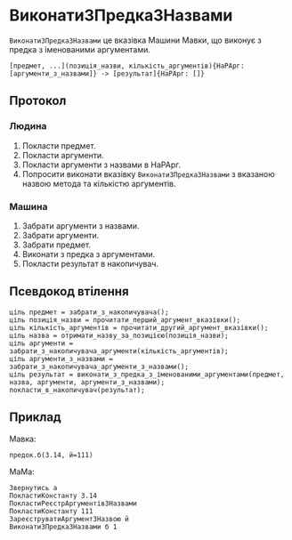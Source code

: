 # ВиконатиЗПредкаЗНазвами

`ВиконатиЗПредкаЗНазвами` <keyword>це</keyword> вказівка <subject>Машини Мавки</subject>, що виконує з предка з
іменованими аргументами.

```
[предмет, ...](позиція_назви, кількість_аргументів){НаРАрг: [аргументи_з_назвами]} -> [результат]{НаРАрг: []}
```

## Протокол

### Людина

1. Покласти предмет.
2. Покласти аргументи.
3. Покласти аргументи з назвами в НаРАрг.
4. Попросити виконати вказівку `ВиконатиЗПредкаЗНазвами` з вказаною назвою метода та кількістю аргументів.

### Машина

1. Забрати аргументи з назвами.
2. Забрати аргументи.
3. Забрати предмет.
4. Виконати з предка з аргументами.
5. Покласти результат в накопичувач.

## Псевдокод втілення

```ціль
ціль предмет = забрати_з_накопичувача();
ціль позиція_назви = прочитати_перший_аргумент_вказівки();
ціль кількість_аргументів = прочитати_другий_аргумент_вказівки();
ціль назва = отримати_назву_за_позицією(позиція_назви);
ціль аргументи = забрати_з_накопичувача_аргументи(кількість_аргументів);
ціль аргументи_з_назвами = забрати_з_накопичувача_аргументи_з_назвами();
ціль результат = виконати_з_предка_з_іменованими_аргументами(предмет, назва, аргументи, аргументи_з_назвами);
покласти_в_накопичувач(результат);
```

## Приклад

<subject>Мавка</subject>:

```мавка
предок.б(3.14, й=111)
```

<subject>МаМа</subject>:

```мама
Звернутись а
ПокластиКонстанту 3.14
ПокластиРеєстрАргументівЗНазвами
ПокластиКонстанту 111
ЗареєструватиАргументЗНазвою й
ВиконатиЗПредкаЗНазвами б 1
```